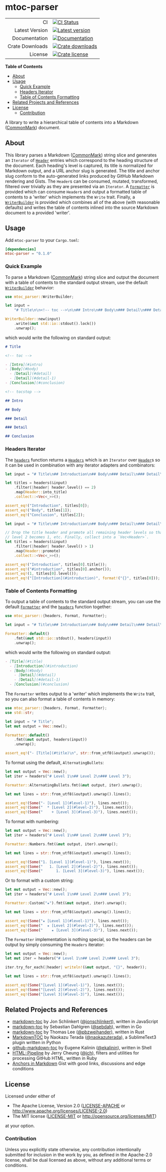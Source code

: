 # mtoc-parser

|                 |                                             |
| --------------: | ------------------------------------------- |
|              CI | [![CI Status][badge-ci-overall]][ci]        |
|  Latest Version | [![Latest version][badge-version]][crate]   |
|   Documentation | [![Documentation][badge-docs]][docs]        |
| Crate Downloads | [![Crate downloads][badge-crate-dl]][crate] |
|         License | [![Crate license][badge-license]][github]   |

**Table of Contents**

<!-- toc -->

- [About](#about)
- [Usage](#usage)
  - [Quick Example](#quick-example)
  - [Headers Iterator](#headers-iterator)
  - [Table of Contents Formatting](#table-of-contents-formatting)
- [Related Projects and References](#related-projects-and-references)
- [License](#license)
  - [Contribution](#contribution)

<!-- tocstop -->

A library to write a hierarchical table of contents into a Markdown
([CommonMark]) document.

[commonmark]: https://commonmark.org/

## About

This library parses a Markdown ([CommonMark]) string slice and generates an
`Iterator` of [`Header`] entries which correspond to the heading structure of
the document. Each heading's level is captured, its title is normalized for
Markdown output, and a URL anchor slug is generated. The title and anchor slug
conform to the auto-generated links produced by GitHub Markdown rendering and
Gists. The `Header`s can be consumed, mutated, transformed, filtered over
trivially as they are presented via an `Iterator`. A [`Formatter`] is provided
which can consume `Header`s and output a formatted table of contents to a
'writer' which implements the `Write` trait. Finally, a [`WriterBuilder`] is
provided which combines all of the above (with reasonable defaults) and writes
the table of contents inlined into the source Markdown document to a provided
'writer'.

[commonmark]: https://commonmark.org/
[`formatter`]: enum.Formatter.html
[`header`]: struct.Header.html
[`writerbuilder`]: struct.WriterBuilder.html

## Usage

Add `mtoc-parser` to your `Cargo.toml`:

```toml
[dependencies]
mtoc-parser = "0.1.0"
```

### Quick Example

To parse a Markdown ([CommonMark]) string slice and output the document with a
table of contents to the standard output stream, use the default
[`WriterBuilder`] behavior:

```rust
use mtoc_parser::WriterBuilder;

let input =
    "# Title\n\n<!-- toc -->\n\n## Intro\n## Body\n### Detail\n### Detail\n## Conclusion\n";

WriterBuilder::new(input)
    .write(&mut std::io::stdout().lock())
    .unwrap();
```

which would write the following on standard output:

```markdown
# Title

<!-- toc -->

- [Intro](#intro)
- [Body](#body)
  - [Detail](#detail)
  - [Detail](#detail-1)
- [Conclusion](#conclusion)

<!-- tocstop -->

## Intro

## Body

### Detail

### Detail

## Conclusion
```

[commonmark]: https://commonmark.org/
[`writerbuilder`]: struct.WriterBuilder.html

### Headers Iterator

The [`headers`] function returns a [`Headers`] which is an `Iterator` over
[`Header`]s so it can be used in combination with any iterator adapters and
combinators:

```rust
let input = "# Title\n## Introduction\n## Body\n### Detail\n### Detail\n## Conclusion";

let titles = headers(&input)
    .filter(|header| header.level() == 2)
    .map(Header::into_title)
    .collect::<Vec<_>>();

assert_eq!("Introduction", titles[0]);
assert_eq!("Body", titles[1]);
assert_eq!("Conclusion", titles[2]);
```

```rust
let input = "# Title\n## Introduction\n## Body\n### Detail\n### Detail\n## Conclusion";

// Drop the title header and promote all remaining header levels so that header
// level 2 becomes 1, etc. Finally, collect into a `Vec<Header>`.
let titles = headers(&input)
    .filter(|header| header.level() > 1)
    .map(Header::promote)
    .collect::<Vec<_>>();

assert_eq!("Introduction", titles[0].title());
assert_eq!("#introduction", titles[0].anchor());
assert_eq!(1, titles[0].level());
assert_eq!("[Introduction](#introduction)", format!("{}", titles[0]));
```

[`header`]: struct.Header.html
[`headers`]: struct.Headers.html
[`headers`]: fn.headers.html

### Table of Contents Formatting

To output a table of contents to the standard output stream, you can use the
default [`Formatter`] and the [`headers`] function together:

```rust
use mtoc_parser::{headers, Format, Formatter};

let input = "# Title\n## Introduction\n## Body\n### Detail\n### Detail\n## Conclusion";

Formatter::default()
    .fmt(&mut std::io::stdout(), headers(input))
    .unwrap();
```

which would write the following on standard output:

```markdown
- [Title](#title)
  - [Introduction](#introduction)
  - [Body](#body)
    - [Detail](#detail)
    - [Detail](#detail-1)
  - [Conclusion](#conclusion)
```

The `Formatter` writes output to a 'writer' which implements the `Write` trait,
so you can also format a table of contents in memory:

```rust
use mtoc_parser::{headers, Format, Formatter};
use std::str;

let input = "# Title";
let mut output = Vec::new();

Formatter::default()
    .fmt(&mut output, headers(input))
    .unwrap();

assert_eq!("- [Title](#title)\n", str::from_utf8(&output).unwrap());
```

To format using the default, `AlternatingBullets`:

```rust
let mut output = Vec::new();
let iter = headers("# Level 1\n## Level 2\n### Level 3");

Formatter::AlternatingBullets.fmt(&mut output, iter).unwrap();

let mut lines = str::from_utf8(&output).unwrap().lines();

assert_eq!(Some("- [Level 1](#level-1)"), lines.next());
assert_eq!(Some("  * [Level 2](#level-2)"), lines.next());
assert_eq!(Some("    + [Level 3](#level-3)"), lines.next());
```

To format with numbering:

```rust
let mut output = Vec::new();
let iter = headers("# Level 1\n## Level 2\n### Level 3");

Formatter::Numbers.fmt(&mut output, iter).unwrap();

let mut lines = str::from_utf8(&output).unwrap().lines();

assert_eq!(Some("1. [Level 1](#level-1)"), lines.next());
assert_eq!(Some("   1. [Level 2](#level-2)"), lines.next());
assert_eq!(Some("      1. [Level 3](#level-3)"), lines.next());
```

Or to format with a custom string:

```rust
let mut output = Vec::new();
let iter = headers("# Level 1\n## Level 2\n### Level 3");

Formatter::Custom("★").fmt(&mut output, iter).unwrap();

let mut lines = str::from_utf8(&output).unwrap().lines();

assert_eq!(Some("★ [Level 1](#level-1)"), lines.next());
assert_eq!(Some("  ★ [Level 2](#level-2)"), lines.next());
assert_eq!(Some("    ★ [Level 3](#level-3)"), lines.next());
```

The `Formatter` implementation is nothing special, so the headers can be output
by simply consuming the `Headers` iterator:

```rust
let mut output = Vec::new();
let mut iter = headers("# Level 1\n## Level 2\n### Level 3");

iter.try_for_each(|header| writeln!(&mut output, "{}", header));

let mut lines = str::from_utf8(&output).unwrap().lines();

assert_eq!(Some("[Level 1](#level-1)"), lines.next());
assert_eq!(Some("[Level 2](#level-2)"), lines.next());
assert_eq!(Some("[Level 3](#level-3)"), lines.next());
```

## Related Projects and References

- [markdown-toc](https://github.com/jonschlinkert/markdown-toc) by Jon
  Schlinkert ([@jonschlinkert](https://github.com/jonschlinkert)), written in
  JavaScript
- [markdown-toc](https://github.com/sebdah/markdown-toc) by Sebastian Dahlgren
  ([@sebdah](https://github.com/sebdah)), written in Go
- [markdown-toc](https://github.com/pbzweihander/markdown-toc) by Thomas Lee
  ([@pbzweihander](https://github.com/pbzweihander)), written in Rust
- [MarkdownTOC](https://github.com/naokazuterada/MarkdownTOC) by Naokazu Terada
  ([@naokazuterada](https://github.com/naokazuterada)), a SublimeText3 plugin
  written in Python
- [github-markdown-toc](https://github.com/ekalinin/github-markdown-toc) by
  Eugene Kalinin ([@ekalinin](https://github.com/ekalinin)), written in Shell
- [HTML::Pipeline](https://github.com/jch/html-pipeline) by Jerry Cheung
  ([@jch](https://github.com/jch)), filters and utilities for processing GitHub
  HTML, written in Ruby
- [Anchors in Markdown](https://gist.github.com/asabaylus/3071099) Gist with
  good links, discussions and edge conditions

## License

Licensed under either of

- The Apache License, Version 2.0 ([LICENSE-APACHE](LICENSE-APACHE) or
  <http://www.apache.org/licenses/LICENSE-2.0>)
- The MIT license ([LICENSE-MIT](LICENSE-MIT) or
  <http://opensource.org/licenses/MIT>)

at your option.

### Contribution

Unless you explicitly state otherwise, any contribution intentionally submitted
for inclusion in the work by you, as defined in the Apache-2.0 license, shall be
dual licensed as above, without any additional terms or conditions.

[badge-ci-overall]:
  https://img.shields.io/cirrus/github/fnichol/mtoc.svg?style=flat-square
[badge-crate-dl]:
  https://img.shields.io/crates/d/mtoc-parser.svg?style=flat-square
[badge-docs]: https://docs.rs/mtoc-parser/badge.svg?style=flat-square
[badge-license]:
  https://img.shields.io/crates/l/mtoc-parser.svg?style=flat-square
[badge-version]:
  https://img.shields.io/crates/v/mtoc-parser.svg?style=flat-square
[ci]: https://cirrus-ci.com/github/fnichol/mtoc
[crate]: https://crates.io/crates/mtoc-parser
[docs]: https://docs.rs/mtoc-parser
[github]: https://github.com/fnichol/mtoc/tree/master/mtoc-parser
[license-apachev2]:
  https://github.com/fnichol/mtoc/blob/master/mtoc-parser/LICENSE-APACHE
